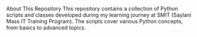 About This Repository
This repository contains a collection of Python scripts and classes developed during my learning journey at SMIT (Saylani Mass IT Training Program). The scripts cover various Python concepts, from basics to advanced topics.
